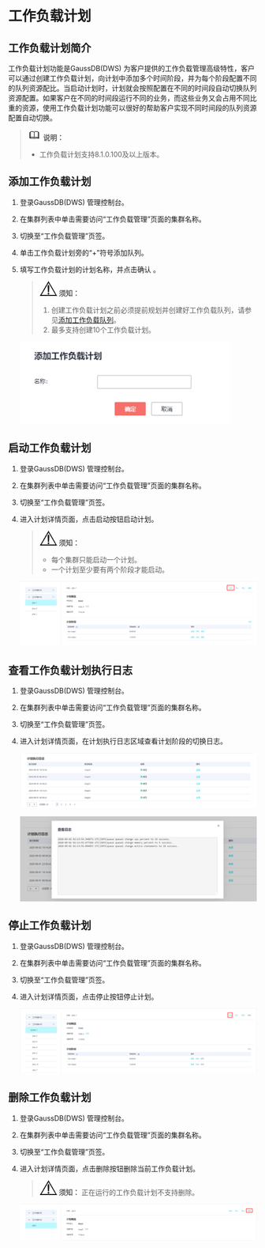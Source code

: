 # 工作负载计划<a name="ZH-CN_TOPIC_0000001099344162"></a>

## 工作负载计划简介<a name="zh-cn_topic_0000001076899575_section0267276414"></a>

工作负载计划功能是GaussDB\(DWS\) 为客户提供的工作负载管理高级特性，客户可以通过创建工作负载计划，向计划中添加多个时间阶段，并为每个阶段配置不同的队列资源配比。当启动计划时，计划就会按照配置在不同的时间段自动切换队列资源配置。如果客户在不同的时间段运行不同的业务，而这些业务又会占用不同比重的资源，使用工作负载计划功能可以很好的帮助客户实现不同时间段的队列资源配置自动切换。

>![](public_sys-resources/icon-note.gif) **说明：** 
>-   工作负载计划支持8.1.0.100及以上版本。

## 添加工作负载计划<a name="zh-cn_topic_0000001076899575_section362781111518"></a>

1.  登录GaussDB\(DWS\) 管理控制台。
2.  在集群列表中单击需要访问“工作负载管理”页面的集群名称。
3.  切换至“工作负载管理”页签。
4.  单击工作负载计划旁的“+”符号添加队列。
5.  填写工作负载计划的计划名称，并点击确认 。

    >![](public_sys-resources/icon-notice.gif) **须知：** 
    >1. 创建工作负载计划之前必须提前规划并创建好工作负载队列，请参见[添加工作负载队列](添加工作负载队列.md)。
    >2. 最多支持创建10个工作负载计划。

    ![](figures/7.png)


## 启动工作负载计划<a name="zh-cn_topic_0000001076899575_section186335541056"></a>

1.  登录GaussDB\(DWS\) 管理控制台。
2.  在集群列表中单击需要访问“工作负载管理”页面的集群名称。
3.  切换至“工作负载管理”页签。
4.  进入计划详情页面，点击启动按钮启动计划。

    >![](public_sys-resources/icon-notice.gif) **须知：** 
    >-   每个集群只能启动一个计划。
    >-   一个计划至少要有两个阶段才能启动。

    ![](figures/zh-cn_image_0000001099744620.png)


## 查看工作负载计划执行日志<a name="zh-cn_topic_0000001076899575_section176132414915"></a>

1.  登录GaussDB\(DWS\) 管理控制台。
2.  在集群列表中单击需要访问“工作负载管理”页面的集群名称。
3.  切换至“工作负载管理”页签。
4.  进入计划详情页面，在计划执行日志区域查看计划阶段的切换日志。

    ![](figures/zh-cn_image_0000001146344499.png)

    ![](figures/zh-cn_image_0000001099424642.png)


## 停止工作负载计划<a name="zh-cn_topic_0000001076899575_section175121191216"></a>

1.  登录GaussDB\(DWS\) 管理控制台。
2.  在集群列表中单击需要访问“工作负载管理”页面的集群名称。
3.  切换至“工作负载管理”页签。
4.  进入计划详情页面，点击停止按钮停止计划。

    ![](figures/zh-cn_image_0000001146224559.png)


## 删除工作负载计划<a name="zh-cn_topic_0000001076899575_section99751430121218"></a>

1.  登录GaussDB\(DWS\) 管理控制台。
2.  在集群列表中单击需要访问“工作负载管理”页面的集群名称。
3.  切换至“工作负载管理”页签。
4.  进入计划详情页面，点击删除按钮删除当前工作负载计划。

    >![](public_sys-resources/icon-notice.gif) **须知：** 
    >正在运行的工作负载计划不支持删除。

    ![](figures/zh-cn_image_0000001146104643.png)


